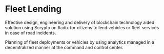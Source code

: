 # Fleet Lending

Effective design, engineering and delivery of blockchain technology aided solution using Scrypto on Radix for citizens to lend vehicles or fleet services in case of road incidents. 

Planning of fleet deployments or vehicles by using analytics managed in a decemtralized manner at the command and control center. 


